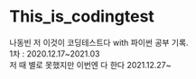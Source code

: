 # This_is_codingtest
나동빈 저 이것이 코딩테스트다 with 파이썬 공부 기록.
</br>
1차 : 2020.12.17~2021.03
</br>
저 때 별로 못했지만 이번엔 다 한다
2021.12.27~

